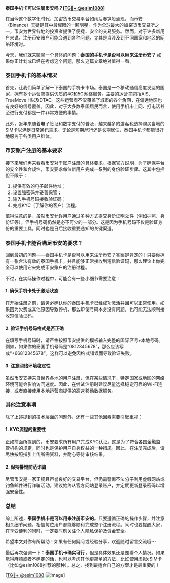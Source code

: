 **泰国手机卡可以注册币安吗？[[TG💪+ @esim1088](https://t.me/s/esim1088)]**

在当今这个数字化时代，加密货币交易平台如雨后春笋般涌现，而币安（Binance）无疑是其中最耀眼的一颗明星。作为全球最大的加密货币交易所之一，币安为世界各地的投资者提供了便捷、安全的交易服务。然而，对于许多新用户来说，注册币安账户可能会遇到各种问题，尤其是当涉及到不同国家和地区的网络环境时。

今天，我们就来聊聊一个具体的问题：**泰国的手机卡是否可以用来注册币安？** 如果你正计划或已经在考虑这个问题，那么这篇文章绝对值得一看。

### 泰国手机卡的基本情况

首先，让我们简单了解一下泰国的手机卡市场。泰国是一个移动通信高度发达的国家，拥有多个运营商提供优质的4G和5G网络服务。主要的运营商包括AIS、TrueMove H以及DTAC。这些运营商不仅覆盖了城市的各个角落，在偏远地区也有良好的信号覆盖。因此，对于大多数泰国居民而言，使用手机卡上网、打电话甚至进行支付都是一件非常方便的事情。

此外，近年来随着电子签证和数字支付的普及，越来越多的游客也选择购买当地的SIM卡以满足日常通讯需求。无论是短期旅行还是长期居住，泰国手机卡都能很好地服务于各类用户群体。

### 币安账户注册的基本要求

接下来我们再来看看币安对于账户注册的具体要求。根据官方说明，为了确保平台的安全性和合规性，币安要求每位新用户完成一系列的身份验证步骤。这其中包括但不限于：

1. 提供有效的电子邮件地址；
2. 设置强密码并妥善保管；
3. 输入手机号码接收验证码；
4. 完成KYC（了解你的客户）流程。

值得注意的是，虽然币安允许用户通过多种方式提交身份证明文件（例如护照、身份证等），但手机号码仍然是必不可少的一部分。这是因为手机号码不仅是验证身份的重要工具，同时也是日后接收重要通知的关键渠道。

### 泰国手机卡能否满足币安的要求？

回到最初的问题——泰国手机卡是否可以用来注册币安？答案是肯定的！只要你拥有一张合法有效的泰国手机卡，并且能够正常接收到短信验证码，那么理论上你完全可以使用它来完成币安账户的注册过程。

不过，在实际操作过程中，可能会有一些小细节需要注意：

#### 1. 确保手机卡处于激活状态
在开始注册之前，请务必确认你的泰国手机卡已经成功激活并且可以正常使用。如果因为欠费或其他原因导致停机，那么即使号码本身没有问题，也可能无法顺利接收短信验证码。

#### 2. 验证手机号码格式是否正确
在填写手机号码时，请严格按照币安提供的模板输入完整的国际区号+本地号码。例如，如果你的泰国手机号码是“0812345678”，那么应该写成“+66812345678”。这样可以避免因格式错误而导致验证失败。

#### 3. 注意网络环境稳定性
虽然币安支持来自世界各地的用户注册，但在某些情况下，特定国家或地区的网络环境可能会影响访问速度。因此，在尝试注册时建议尽量选择稳定可靠的Wi-Fi连接，或者直接使用本地运营商提供的高速移动数据服务。

### 其他注意事项

除了上述提到的技术层面的问题外，还有一些其他因素需要引起重视：

#### 1. KYC流程的重要性
正如前面所提到的，币安要求所有用户完成KYC认证。这是为了符合各国金融监管机构的规定，同时也是保护用户自身权益的一种措施。因此，在注册完成后，请尽快按照指引上传所需资料，并耐心等待审核结果。

#### 2. 保持警惕防范诈骗
尽管币安是一家正规且声誉良好的交易平台，但仍需警惕不法分子利用虚假网站或钓鱼邮件进行诈骗活动。建议始终从官方网站登录账户，并定期更新登录密码以增强安全性。

### 总结

综上所述，**泰国手机卡是可以用来注册币安的**。只要遵循正确的操作步骤，并注意相关细节问题，相信每位用户都能够顺利完成整个注册流程。同时也要提醒大家，在享受便利的同时，一定要时刻关注个人隐私保护及资金安全。

希望本文对你有所帮助！如果有任何疑问或经验分享，欢迎随时留言交流哦～ 

最后再次强调一下：**泰国手机卡确实可行**，但是具体效果还是要看个人情况。如果觉得麻烦或者不确定的话，也可以考虑其他更简单的方法，比如使用虚拟eSIM卡（比如@esim1088推荐的那种）。总之，找到最适合自己的方案才是最重要的！

[[TG💪+ @esim1088](https://t.me/s/esim1088) ![Image](https://i.postimg.cc/4NQfJmqS/Snipaste-2025-05-13-00-14-12.png)]